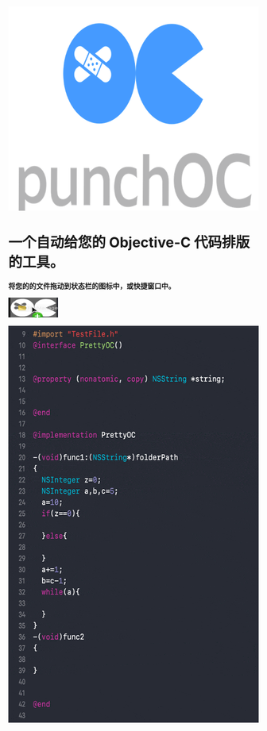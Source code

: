 <p align="center" >
<img src="https://github.com/icefirewang/PunchOC/blob/master/GitHubIcon.png" width ="700" height="412" title="punchOC"/>
 </p>
 
# 一个自动给您的 Objective-C 代码排版的工具。

**将您的的文件拖动到状态栏的图标中，或快捷窗口中。**
<p align="left" >
<img src="https://github.com/icefirewang/PunchOC/blob/master/dragIn.png" width ="100" height="40" title=""/>
 </p>

<p align="center" >
<img src="https://github.com/icefirewang/PunchOC/blob/master/show.gif" width ="578" height="800" title="punchOC"/>
 </p>
